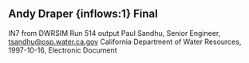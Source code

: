 ## Andy Draper {inflows:1} Final
IN7 from DWRSIM Run 514 output
Paul Sandhu, Senior Engineer, tsandhu@osp.water.ca.gov
California Department of Water Resources, 1997-10-16, Electronic Document
